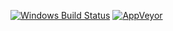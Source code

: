 [![Windows Build Status](https://travis-ci.org/kubo08/SpendingReport.svg?branch=master)](https://travis-ci.org/kubo08/SpendingReport.svg?branch=master)
[![AppVeyor](https://ci.appveyor.com/api/github/webhook?id=091jd6oq7fsrappu)](https://ci.appveyor.com/api/github/webhook?id=091jd6oq7fsrappu)

